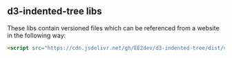 ## d3-indented-tree  libs

These libs contain versioned files which can be referenced from a website in the following way:
```html
<script src="https://cdn.jsdelivr.net/gh/EE2dev/d3-indented-tree/dist/v07/hierarchyExplorer.js"></script>
```
